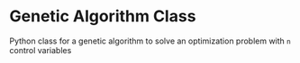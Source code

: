# Genetic Algorithm Class 
Python class for a genetic algorithm to solve an optimization problem with `n` control variables 
